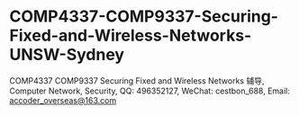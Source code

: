 # COMP4337-COMP9337-Securing-Fixed-and-Wireless-Networks-UNSW-Sydney
COMP4337 COMP9337 Securing Fixed and Wireless Networks 辅导, Computer Network, Security, QQ: 496352127, WeChat: cestbon_688, Email: accoder_overseas@163.com
